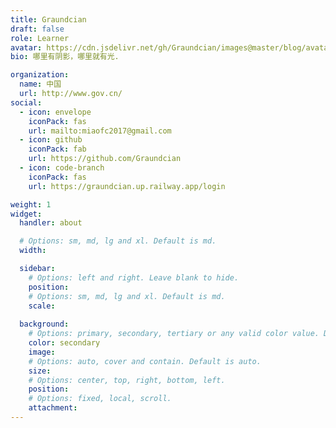```yaml
---
title: Graundcian
draft: false
role: Learner
avatar: https://cdn.jsdelivr.net/gh/Graundcian/images@master/blog/avatar.oqandtjaz2.png
bio: 哪里有阴影，哪里就有光.

organization:
  name: 中国
  url: http://www.gov.cn/
social:
  - icon: envelope
    iconPack: fas
    url: mailto:miaofc2017@gmail.com
  - icon: github
    iconPack: fab
    url: https://github.com/Graundcian
  - icon: code-branch
    iconPack: fas
    url: https://graundcian.up.railway.app/login

weight: 1
widget:
  handler: about

  # Options: sm, md, lg and xl. Default is md.
  width: 

  sidebar:
    # Options: left and right. Leave blank to hide.
    position: 
    # Options: sm, md, lg and xl. Default is md.
    scale: 
  
  background:
    # Options: primary, secondary, tertiary or any valid color value. Default is primary.
    color: secondary
    image:
    # Options: auto, cover and contain. Default is auto.
    size:
    # Options: center, top, right, bottom, left.
    position:
    # Options: fixed, local, scroll.
    attachment: 
---
```



